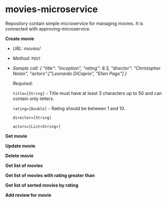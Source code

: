 # movies-microservice
Repository contain simple microservice for managing movies. It is connected with approving-microservice.

**Create movie**
* *URL:*
  _movies/_

* *Method:*
  `POST`
  
* *Sample call:*
_{
	"title": "Inception",
	"rating": 8.3,
	"director": "Christopher Nolan",
	"actors":["Leonardo DiCaprio", "Ellen Page"]
}_

   *Required:* 
   
	`title=[String]` - Title must have at least 3 characters up to 50 and can contain only letters.

	`rating=[Double]` - Rating should be between 1 and 10. 

	`director=[String]`

	`actors=[List<String>]`

**Get movie**

**Update movie**

**Delete movie**

**Get list of movies**

**Get list of movies with rating greater than**

**Get list of sorted movies by rating**

**Add review for movie**
